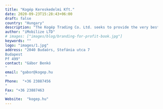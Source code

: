 ```yaml
---
title: "Kogép Kereskedelmi Kft."
date: 2020-09-23T15:28:43+06:00
draft: false
country: "Hungary"
description: "The Kogép Trading Co. Ltd. seeks to provide the very best bakery solutions available. Our principals are some of the most respected manufacturers in the market. We have established a maintenance and repair services that offers the baking industry whether a large, medium or small-sized business enterprises, the very best in professional support."
author: "iMobilize LTD"
# images: ["images/blog/branding-for-profit-book.jpg"]
keywords: ""
logo: "images/1.jpg"
address: "2040 Budaörs, Stefánia utca 7
Budapest
Pf 499"
contact: "Gábor Benkó
"
email: "gabor@kogep.hu
"
Phone:  "+36 23887456
"
Fax: "+36 23887463
​​​​​​​"
Website:  "kogep.hu"
---
```


